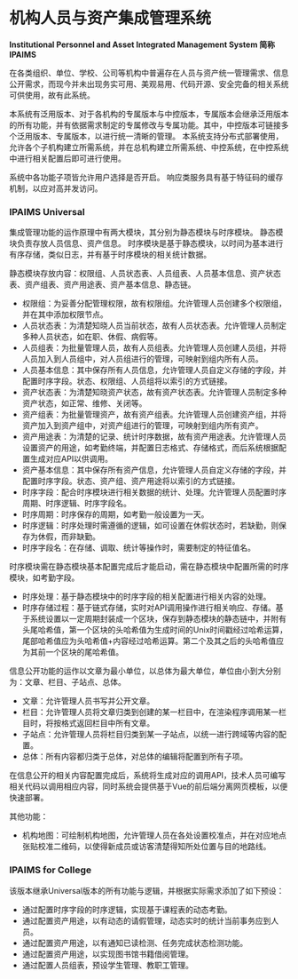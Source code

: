 # 机构人员与资产集成管理系统

**Institutional Personnel and Asset Integrated Management System 简称 IPAIMS**

在各类组织、单位、学校、公司等机构中普遍存在人员与资产统一管理需求、信息公开需求，而现今并未出现务实可用、美观易用、代码开源、安全完备的相关系统可供使用，故有此系统。

本系统有泛用版本、对于各机构的专属版本与中控版本，专属版本会继承泛用版本的所有功能，并有依据需求制定的专属修改与专属功能。其中，中控版本可链接多个泛用版本、专属版本，以进行统一清晰的管理。
本系统支持分布式部署使用，允许各个子机构建立所需系统，并在总机构建立所需系统、中控系统，在中控系统中进行相关配置后即可进行使用。

系统中各功能子项皆允许用户选择是否开启。
响应类服务具有基于特征码的缓存机制，以应对高并发访问。

### IPAIMS Universal

集成管理功能的运作原理中有两大模块，其分别为静态模块与时序模块。
静态模块负责存放人员信息、资产信息。
时序模块是基于静态模块，以时间为基本进行有序存储，类似日志，并有基于时序模块的相关统计数据。

静态模块存放内容：权限组、人员状态表、人员组表、人员基本信息、资产状态表、资产组表、资产用途表、资产基本信息、静态链。

- 权限组：为妥善分配管理权限，故有权限组。允许管理人员创建多个权限组，并在其中添加权限节点。
- 人员状态表：为清楚知晓人员当前状态，故有人员状态表。允许管理人员制定多种人员状态，如在职、休假、病假等。
- 人员组表：为批量管理人员，故有人员组表。允许管理人员创建人员组，并将人员加入到人员组中，对人员组进行的管理，可映射到组内所有人员。
- 人员基本信息：其中保存所有人员信息，允许管理人员自定义存储的字段，并配置时序字段。状态、权限组、人员组将以索引的方式链接。
- 资产状态表：为清楚知晓资产状态，故有资产状态表。允许管理人员制定多种资产状态，如正常、维修、关闭等。
- 资产组表：为批量管理资产，故有资产组表。允许管理人员创建资产组，并将资产加入到资产组中，对资产组进行的管理，可映射到组内所有资产。
- 资产用途表：为清楚的记录、统计时序数据，故有资产用途表。允许管理人员设置资产的用途，如考勤终端，并配置日志格式、存储格式，而后系统根据配置生成对应API以供调用。
- 资产基本信息：其中保存所有资产信息，允许管理人员自定义存储的字段，并配置时序字段。状态、资产组、资产用途将以索引的方式链接。
- 时序字段：配合时序模块进行相关数据的统计、处理。允许管理人员配置时序周期、时序逻辑、时序字段名。
- 时序周期：时序保存的周期，如考勤一般设置为一天。
- 时序逻辑：时序处理时需遵循的逻辑，如可设置在休假状态时，若缺勤，则保存为休假，而非缺勤。
- 时序字段名：在存储、调取、统计等操作时，需要制定的特征值名。

时序模块需在静态模块基本配置完成后才能启动，需在静态模块中配置所需的时序模块，如考勤字段。

- 时序处理：基于静态模块中的时序字段的相关配置进行相关内容的处理。
- 时序存储过程：基于链式存储，实时对API调用操作进行相关响应、存储。基于系统设置以一定周期封装成一个区块，保存到静态模块的静态链中，并附有头尾哈希值，第一个区块的头哈希值为生成时间的Unix时间戳经过哈希运算，尾部哈希值应为头哈希值+内容经过哈希运算。第二个及其之后的头哈希值应为其前一个区块的尾哈希值。

信息公开功能的运作以文章为最小单位，以总体为最大单位，单位由小到大分别为：文章、栏目、子站点、总体。

- 文章：允许管理人员书写并公开文章。
- 栏目：允许管理人员将文章归类到创建的某一栏目中，在渲染程序调用某一栏目时，将按格式返回栏目中所有文章。
- 子站点：允许管理人员将栏目归类到某一子站点，以统一进行跨域等内容的配置。
- 总体：所有内容都归类于总体，对总体的编辑将配置到所有子项。

在信息公开的相关内容配置完成后，系统将生成对应的调用API，技术人员可编写相关代码以调用相应内容，同时系统会提供基于Vue的前后端分离网页模板，以便快速部署。

其他功能：

- 机构地图：可绘制机构地图，允许管理人员在各处设置校准点，并在对应地点张贴校准二维码，以使得新成员或访客清楚得知所处位置与目的地路线。

### IPAIMS for College

该版本继承Universal版本的所有功能与逻辑，并根据实际需求添加了如下预设：

- 通过配置时序字段的时序逻辑，实现基于课程表的动态考勤。
- 通过配置资产用途，以有动态的请假管理，动态实时的统计当前事务应到人员。
- 通过配置资产用途，以有通知已读检测、任务完成状态检测功能。
- 通过配置资产用途，以实现图书馆书籍借阅管理。
- 通过配置人员组表，预设学生管理、教职工管理。
